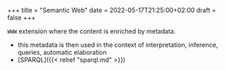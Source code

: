 +++
title = "Semantic Web"
date = 2022-05-17T21:25:00+02:00
draft = false
+++

`WWW` extension where the content is enriched by metadata.

-   this metadata is then used in the context of interpretation, inference, queries, automatic elaboration
-   [SPARQL]({{< relref "sparql.md" >}})
